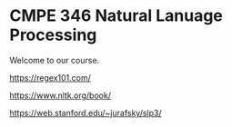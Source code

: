 # CMPE 346 Natural Lanuage Processing

Welcome to our course. 

https://regex101.com/

https://www.nltk.org/book/

https://web.stanford.edu/~jurafsky/slp3/


